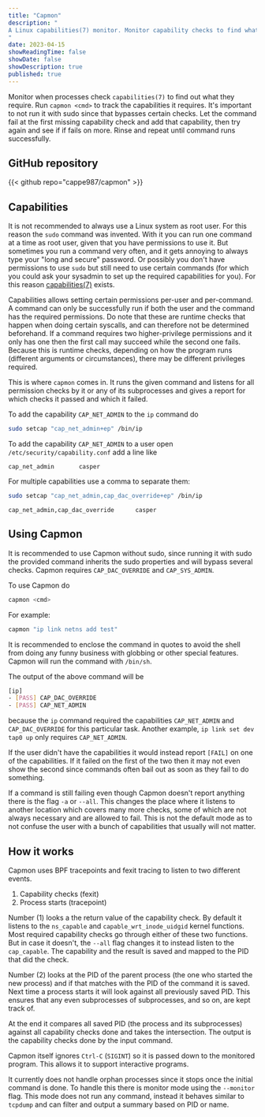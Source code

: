 ```yaml
---
title: "Capmon"
description: "
A Linux capabilities(7) monitor. Monitor capability checks to find what a command requires. Then give yourself those capabilities to run without sudo.
"
date: 2023-04-15
showReadingTime: false
showDate: false
showDescription: true
published: true
---
```


Monitor when processes check `capabilities(7)` to find out what they require.
Run `capmon <cmd>` to track the capabilities it requires. It's important to not
run it with sudo since that bypasses certain checks. Let the command fail at the
first missing capability check and add that capability, then try again and see
if if fails on more. Rinse and repeat until command runs successfully.

## GitHub repository
{{< github repo="cappe987/capmon" >}}

## Capabilities
It is not recommended to always use a Linux system as root user. For this reason
the `sudo` command was invented. With it you can run one command at a time as
root user, given that you have permissions to use it. But sometimes you run a
command very often, and it gets annoying to always type your "long and secure"
password. Or possibly you don't have permissions to use `sudo` but still need to
use certain commands (for which you could ask your sysadmin to set up the
required capabilities for you). For this reason
[capabilities(7)](https://man7.org/linux/man-pages/man7/capabilities.7.html)
exists.

Capabilities allows setting certain permissions per-user and per-command. A
command can only be successfully run if both the user and the command has the
required permissions. Do note that these are runtime checks that happen when
doing certain syscalls, and can therefore not be determined beforehand. If a
command requires two higher-privilege permissions and it only has one then the
first call may succeed while the second one fails. Because this is runtime
checks, depending on how the program runs (different arguments or
circumstances), there may be different privileges required.

This is where `capmon` comes in. It runs the given command and listens for all
permission checks by it or any of its subprocesses and gives a report for which
checks it passed and which it failed.

To add the capability `CAP_NET_ADMIN` to the `ip` command do
```sh
sudo setcap "cap_net_admin+ep" /bin/ip
```

To add the capability `CAP_NET_ADMIN` to a user open
`/etc/security/capability.conf` add a line like
```
cap_net_admin		casper
```

For multiple capabilities use a comma to separate them:
```sh
sudo setcap "cap_net_admin,cap_dac_override+ep" /bin/ip
```
```
cap_net_admin,cap_dac_override		casper
```

## Using Capmon

It is recommended to use Capmon without sudo, since running it with sudo the
provided command inherits the sudo properties and will bypass several checks.
Capmon requires `CAP_DAC_OVERRIDE` and `CAP_SYS_ADMIN`.

To use Capmon do
```sh
capmon <cmd>
```

For example:
```sh
capmon "ip link netns add test"
```
It is recommended to enclose the command in quotes to avoid the shell from
doing any funny business with globbing or other special features. Capmon will
run the command with `/bin/sh`.

The output of the above command will be
```sh
[ip]
- [PASS] CAP_DAC_OVERRIDE
- [PASS] CAP_NET_ADMIN
```
because the `ip` command required the capabilities `CAP_NET_ADMIN` and
`CAP_DAC_OVERRIDE` for this particular task. Another example, `ip link set dev
tap0 up` only requires `CAP_NET_ADMIN`.

If the user didn't have the capabilities it would instead report `[FAIL]` on one
of the capabilities. If it failed on the first of the two then it may not even
show the second since commands often bail out as soon as they fail to do
something.

If a command is still failing even though Capmon doesn't report anything there
is the flag `-a` or `--all`. This changes the place where it listens to another
location which covers many more checks, some of which are not always necessary
and are allowed to fail. This is not the default mode as to not confuse the
user with a bunch of capabilities that usually will not matter.


## How it works

Capmon uses BPF tracepoints and fexit tracing to listen to two different events.

1. Capability checks (fexit)
2. Process starts (tracepoint)

Number (1) looks a the return value of the capability check. By default it
listens to the `ns_capable` and `capable_wrt_inode_uidgid` kernel functions.
Most required capability checks go through either of these two functions. But in
case it doesn't, the `--all` flag changes it to instead listen to the
`cap_capable`. The capability and the result is saved and mapped to the PID that
did the check.

Number (2) looks at the PID of the parent process (the one who started the new
process) and if that matches with the PID of the command it is saved. Next time
a process starts it will look against all previously saved PID. This ensures
that any even subprocesses of subprocesses, and so on, are kept track of.

At the end it compares all saved PID (the process and its subprocesses) against
all capability checks done and takes the intersection. The output is the
capability checks done by the input command.

Capmon itself ignores `Ctrl-C` (`SIGINT`) so it is passed down to the monitored
program. This allows it to support interactive programs.

It currently does not handle orphan processes since it stops once the initial
command is done. To handle this there is monitor mode using the `--monitor`
flag. This mode does not run any command, instead it behaves similar to
`tcpdump` and can filter and output a summary based on PID or name.


